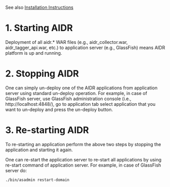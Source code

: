 See also [Installation Instructions](https://github.com/qcri-social/AIDR/wiki/Installation-instructions)

# 1. Starting AIDR

Deployment of all aidr.* WAR files (e.g., aidr_collector.war, aidr_tagger_api.war, etc.) to application server (e.g., GlassFish) means AIDR platform is up and running. 

# 2. Stopping AIDR

One can simply un-deploy one of the AIDR applications from application server using standard un-deploy operation. For example, in case of GlassFish server, use GlassFish administration console (i.e., http://localhost:4848/), go to application tab select application that you want to un-deploy and press the un-deploy button.

# 3. Re-starting AIDR

To re-starting an application perform the above two steps by stopping the application and starting it again.

One can re-start the application server to re-start all applications by using re-start command of application server. For example, in case of GlassFish server do:

`./bin/asadmin restart-domain`

